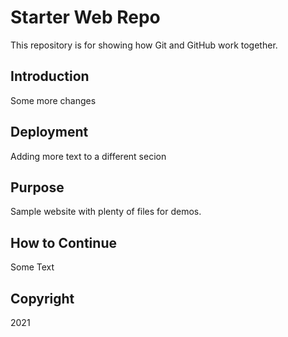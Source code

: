 # Starter Web Repo

This repository is for showing how Git and GitHub work together.

## Introduction

Some more changes

## Deployment

Adding more text to a different secion

## Purpose

Sample website with plenty of files for demos.

## How to Continue

Some Text

## Copyright

2021
